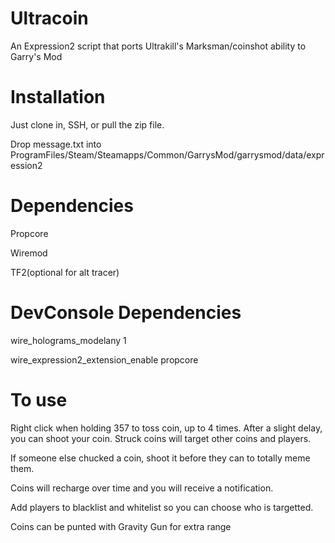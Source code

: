 # Ultracoin
An Expression2 script that ports Ultrakill's Marksman/coinshot ability to Garry's Mod

# Installation
Just clone in, SSH, or pull the zip file.

Drop message.txt into ProgramFiles/Steam/Steamapps/Common/GarrysMod/garrysmod/data/expression2

# Dependencies
Propcore

Wiremod

TF2(optional for alt tracer)

# DevConsole Dependencies
wire_holograms_modelany 1

wire_expression2_extension_enable propcore

# To use
Right click when holding 357 to toss coin, up to 4 times. After a slight delay, you can shoot your coin. Struck coins will target other coins and players.

If someone else chucked a coin, shoot it before they can to totally meme them.

Coins will recharge over time and you will receive a notification.

Add players to blacklist and whitelist so you can choose who is targetted.

Coins can be punted with Gravity Gun for extra range
